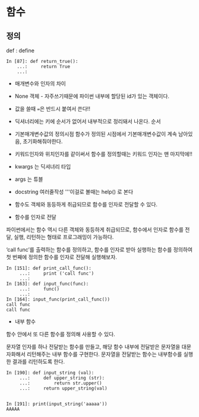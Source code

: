 # 함수

## 정의
def : define

```
In [87]: def return_true():
    ...:     return True
    ...: 

```

* 매개변수와 인자의 차이

* None 객체 - 자주쓰기때문에 파이썬 내부에 할당된 id가 있는 객체이다.



* 값을 쓸때 `=`은 반드시 붙여서 쓴다!!

* 딕셔너리에는 키에 순서가 없어서 내부적으로 정리돼서 나온다. 순서

* 기본매개변수값의 정의시점
함수가 정의된 시점에서 기본매개변수값이 계속 남아있음, 초기화해줘야한다. 

* 키워드인자와 위치인자를 같이써서 함수를 정의할때는 키워드 인자는 맨 마지막에!!


* kwargs 는 딕셔녀리 타입
* args 는 튜블

* docstring 여러줄작성 '''이걸로
볼때는 help() 로 본다  

* 함수도 객체와 동등하게 취급되므로 함수를 인자로 전달할 수 있다. 

* 함수를 인자로 전달

파이썬에서는 함수 역시 다른 객체와 동등하게 취급되므로, 함수에서 인자로 함수를 전달, 실행, 리턴하는 형태로 프로그래밍이 가능하다.

‘call func’를 출력하는 함수를 정의하고, 함수를 인자로 받아 실행하는 함수를 정의하여 첫 번째에 정의한 함수를 인자로 전달해 실행해보자.
```
In [151]: def print_call_func():
     ...:     print ('call func')
     ...:     
In [163]: def input_func(func):
     ...:     func()
     ...:     
In [164]: input_func(print_call_func())
call func
call func
```




* 내부 함수

함수 안에서 또 다른 함수를 정의해 사용할 수 있다.

문자열 인자를 하나 전달받는 함수를 만들고, 해당 함수 내부에 전달받은 문자열을 대문자화해서 리턴해주는 내부 함수를 구현한다.
문자열을 전달받는 함수는 내부함수를 실행한 결과를 리턴하도록 한다.
```
In [190]: def input_string (val):
     ...:     def upper_string (str):
     ...:         return str.upper()
     ...:     return upper_string(val)


In [191]: print(input_string('aaaaa'))
AAAAA

```


